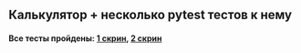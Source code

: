 ## Калькулятор + несколько pytest тестов к нему
#### Все тесты пройдены: [1 скрин](https://github.com/beauclairWhite/pytest_tasks/blob/main/passed_tests.JPG), [2 скрин](https://github.com/beauclairWhite/pytest_tasks/blob/main/passed_tests2.JPG)
